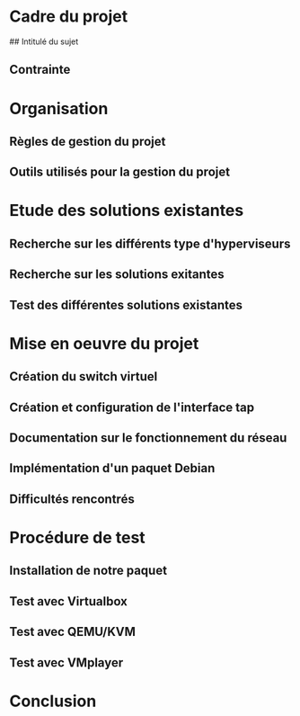 


# Cadre du projet

## Intitulé du sujet

## Contrainte


# Organisation

## Règles de gestion du projet

## Outils utilisés pour la gestion du projet


# Etude des solutions existantes

## Recherche sur les différents type d'hyperviseurs

## Recherche sur les solutions exitantes

## Test des différentes solutions existantes


# Mise en oeuvre du projet

## Création du switch virtuel

## Création et configuration de l'interface tap

## Documentation sur le fonctionnement du réseau

## Implémentation d'un paquet Debian

## Difficultés rencontrés


# Procédure de test

## Installation de notre paquet

## Test avec Virtualbox

## Test avec QEMU/KVM

## Test avec VMplayer

# Conclusion
